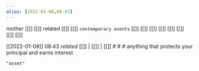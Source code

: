 ```yaml
---
alias: [2022-01-08,08:43]
---
```

 mother [[]] [[]]
 related [[]] [[]]
 `contemporary events` [[]] [[]] [[]] [[]] [[]] [[]] [[]] [[]]

[[2022-01-08]] 08:43 _related_ [[]] | [[]] | [[]] # # #
anything that protects your principal and earns interest
```query
"asset"
```